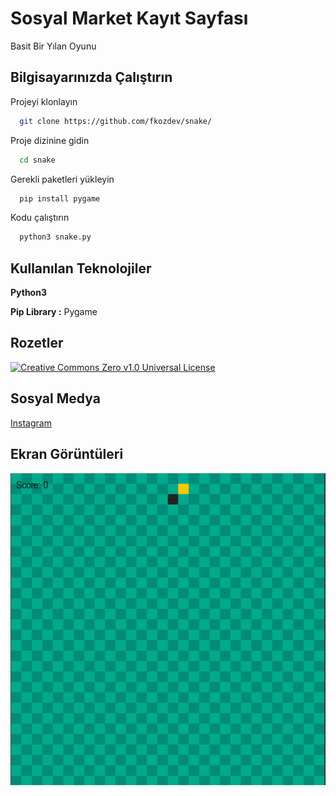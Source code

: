 
# Sosyal Market Kayıt Sayfası

Basit Bir Yılan Oyunu



## Bilgisayarınızda Çalıştırın

Projeyi klonlayın

```bash
  git clone https://github.com/fkozdev/snake/
```

Proje dizinine gidin

```bash
  cd snake
```

Gerekli paketleri yükleyin

```bash
  pip install pygame
```


Kodu çalıştırın

```bash
  python3 snake.py
```

  
## Kullanılan Teknolojiler

**Python3**

**Pip Library :** Pygame 

  
## Rozetler

[![Creative Commons Zero v1.0 Universal License](https://img.shields.io/badge/License-MIT-green.svg)](https://github.com/fkozdev/snake/blob/main/LICENSE)
## Sosyal Medya

  [Instagram](https://www.instagram.com/fkozdev)
## Ekran Görüntüleri

![Uygulama Ekran Görüntüsü](https://raw.githubusercontent.com/fkozdev/snake/main/snake.PNG)

  
